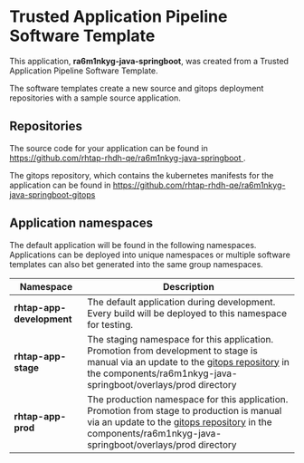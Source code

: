 # Trusted Application Pipeline Software Template

This application, **ra6m1nkyg-java-springboot**, was created from a Trusted Application Pipeline Software Template.

The software templates create a new source and gitops deployment repositories with a sample source application. 

## Repositories

The source code for your application can be found in [https://github.com/rhtap-rhdh-qe/ra6m1nkyg-java-springboot ](https://github.com/rhtap-rhdh-qe/ra6m1nkyg-java-springboot ).
 
The gitops repository, which contains the kubernetes manifests for the application can be found in 
[https://github.com/rhtap-rhdh-qe/ra6m1nkyg-java-springboot-gitops ](https://github.com/rhtap-rhdh-qe/ra6m1nkyg-java-springboot-gitops ) 

## Application namespaces 

The default application will be found in the following namespaces. Applications can be deployed into unique namespaces or multiple software templates can also bet generated into the same group namespaces.  

|  Namespace   |  Description   |  
| -------- | -------- |   
| **rhtap-app-development** | The default application during development. Every build will be deployed to this namespace for testing. | 
| **rhtap-app-stage** | The staging namespace for this application. Promotion from development to stage is manual via an update to the [gitops repository](https://github.com/rhtap-rhdh-qe/ra6m1nkyg-java-springboot-gitops ) in the components/ra6m1nkyg-java-springboot/overlays/prod directory |  
| **rhtap-app-prod** | The production namespace for this application. Promotion from stage to production is manual via an update to the [gitops repository](https://github.com/rhtap-rhdh-qe/ra6m1nkyg-java-springboot-gitops ) in the components/ra6m1nkyg-java-springboot/overlays/prod directory | 